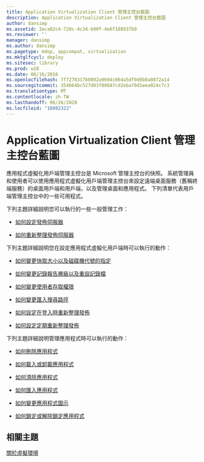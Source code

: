 ```yaml
---
title: Application Virtualization Client 管理主控台藍圖
description: Application Virtualization Client 管理主控台藍圖
author: dansimp
ms.assetid: 3aca02c4-728c-4c34-b90f-4e6f188937b0
ms.reviewer: ''
manager: dansimp
ms.author: dansimp
ms.pagetype: mdop, appcompat, virtualization
ms.mktglfcycl: deploy
ms.sitesec: library
ms.prod: w10
ms.date: 06/16/2016
ms.openlocfilehash: 7f7278317b0802a9694c064a5df0d9b8a8072a14
ms.sourcegitcommit: 354664bc527d93f80687cd2eba70d1eea024c7c3
ms.translationtype: MT
ms.contentlocale: zh-TW
ms.lasthandoff: 06/26/2020
ms.locfileid: "10802322"
---
```

# Application Virtualization Client 管理主控台藍圖


應用程式虛擬化用戶端管理主控台是 Microsoft 管理主控台的快照。 系統管理員和使用者可以使用應用程式虛擬化用戶端管理主控台來設定遠端桌面服務（舊稱終端服務）的桌面用戶端和用戶端，以及管理桌面和應用程式。 下列清單代表用戶端管理主控台中的一些可用程式。

下列主題詳細說明您可以執行的一些一般管理工作：

-   [如何設定發佈伺服器](how-to-set-up-publishing-servers.md)

-   [如何重新整理發佈伺服器](how-to-refresh-the-publishing-servers.md)

下列主題詳細說明您在設定應用程式虛擬化用戶端時可以執行的動作：

-   [如何變更快取大小以及磁碟機代號的指定](how-to-change-the-cache-size-and-the-drive-letter-designation.md)

-   [如何變更記錄報告層級以及重設記錄檔](how-to-change-the-log-reporting-levels-and-reset-the-log-files.md)

-   [如何變更使用者存取權限](how-to-change-user-access-permissions.md)

-   [如何變更匯入搜尋路徑](how-to-change-import-search-paths.md)

-   [如何設定在登入時重新整理發佈](how-to-set-up-publishing-refresh-on-login.md)

-   [如何設定定期重新整理發佈](how-to-set-up-periodic-publishing-refresh.md)

下列主題詳細說明管理應用程式時可以執行的動作：

-   [如何刪除應用程式](how-to-delete-an-application.md)

-   [如何載入或卸載應用程式](how-to-load-or-unload-an-application.md)

-   [如何清除應用程式](how-to-clear-an-application.md)

-   [如何匯入應用程式](how-to-import-an-application.md)

-   [如何變更應用程式圖示](how-to-change-an-application-icon.md)

-   [如何鎖定或解除鎖定應用程式](how-to-lock-or-unlock-an-application.md)

## 相關主題


[關於虛擬環境](about-virtual-environments.md)

 

 





